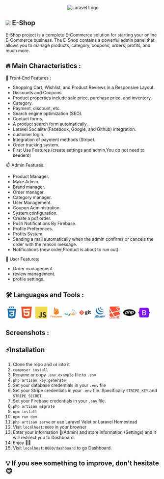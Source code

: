 <p align="center"><img src="https://www.akoode.com/assets/img/ecommerce.gif" width="200" alt="Laravel Logo"></p>

## <img src="https://media.giphy.com/media/WUlplcMpOCEmTGBtBW/giphy.gif" width="30"> E-Shop 

E-Shop project is a complete E-Commerce solution for starting your online E-Commerce business. The E-Shop contains a powerful admin panel that allows you to manage products, category, coupons, orders, profits, and much more.

## 🔥 Main Characteristics :
🎨 Front-End Features :
- Shopping Cart, Wishlist, and Product Reviews in a Responsive Layout.
- Discounts and Coupons.
- Product properties include sale price, purchase price, and inventory.
- Category.
- Payment, discount, etc.
- Search engine optimization (SEO).
- Contact forms.
- A product search form automatically.
- Laravel Socialite (Facebook, Google, and Github) integration.
- customer login.
- Integration of payment methods (Stripe).
- Order tracking system.
- First Use Features (create settings and admin,You do not need to seeders)

:mailbox: Admin Features:
- Product Manager.
- Make Admin.
- Brand manager.
- Order manager.
- Category manager.
- User Management.
- Coupon Administration.
- System configuration.
- Create a pdf order.
- Push Notifications By Firebase.
- Profile Preferences.
- Profits System.
- Sending a mail automatically when the admin confirms or cancels the order with the reason message.
- Notifications (new order,Product is about to run out).

👳 User Features:
- Order management.
- review management.
- profile settings.

## :hammer_and_wrench: Languages and Tools :
<div>
  <img src="https://github.com/devicons/devicon/blob/master/icons/css3/css3-plain-wordmark.svg"  title="CSS3" alt="CSS" width="40" height="40"/>&nbsp;
  <img src="https://github.com/devicons/devicon/blob/master/icons/html5/html5-original.svg" title="HTML5" alt="HTML" width="40" height="40"/>&nbsp;
  <img src="https://github.com/devicons/devicon/blob/master/icons/javascript/javascript-original.svg" title="JavaScript" alt="JavaScript" width="40"height="40"/>&nbsp;
  <img src="https://github.com/devicons/devicon/blob/master/icons/firebase/firebase-plain-wordmark.svg" title="Firebase" alt="Firebase" width="40" height="40"/>&nbsp;
  <img src="https://github.com/devicons/devicon/blob/master/icons/mysql/mysql-original-wordmark.svg" title="MySQL"  alt="MySQL" width="40" height="40"/>&nbsp;
  <img src="https://github.com/devicons/devicon/blob/master/icons/git/git-original-wordmark.svg" title="Git" alt="Git" width="40" height="40"/>&nbsp
<img src="https://github.com/devicons/devicon/blob/master/icons/jquery/jquery-plain-wordmark.svg" title="jquery" alt="jquery" width="40" height="40"/>&nbsp
<img src="https://github.com/devicons/devicon/blob/master/icons/laravel/laravel-plain-wordmark.svg" title="laravel" alt="laravel" width="40" height="40"/>&nbsp
<img src="https://github.com/devicons/devicon/blob/master/icons/php/php-plain.svg" title="php" alt="php" width="40" height="40"/>&nbsp
 <img src="https://github.com/devicons/devicon/blob/master/icons/bootstrap/bootstrap-original.svg" title="php" alt="php" width="40" height="40"/>&nbsp
</div>

## Screenshots :



## ⚡Installation

1. Clone the repo and `cd` into it
1. `composer install`
1. Rename or copy `.env.example` file to `.env`
1. `php artisan key:generate`
1. Set your database credentials in your `.env` file
1. Set your Stripe credentials in your `.env` file. Specifically `STRIPE_KEY` and `STRIPE_SECRET`
1. Set your Firebase credentials in your `.env` file.
1. `php artisan migrate`
1. `npm install`
1. `npm run dev`
1. `php artisan serve` or use Laravel Valet or Laravel Homestead
1. Visit `localhost:8000` in your browser
1. Enter your information (ِAdmin) and store information (Settings) and it will redirect you to Dashboard.
1. Enjoy 🤷‍♂️
1. Visit `localhost:8000/dashboard` to go Dashboard.

## 💡 If you see something to improve, don't hesitate 😊
